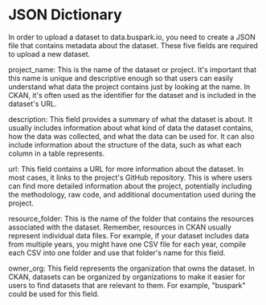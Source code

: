 # JSON Dictionary

In order to upload a dataset to data.buspark.io, you need to create a JSON file that contains metadata about the dataset. These five fields are required to upload a new dataset.

  

project_name: This is the name of the dataset or project. It's important that this name is unique and descriptive enough so that users can easily understand what data the project contains just by looking at the name. In CKAN, it's often used as the identifier for the dataset and is included in the dataset's URL.

  

description: This field provides a summary of what the dataset is about. It usually includes information about what kind of data the dataset contains, how the data was collected, and what the data can be used for. It can also include information about the structure of the data, such as what each column in a table represents.

  

url: This field contains a URL for more information about the dataset. In most cases, it links to the project's GitHub repository. This is where users can find more detailed information about the project, potentially including the methodology, raw code, and additional documentation used during the project.

  

resource_folder: This is the name of the folder that contains the resources associated with the dataset. Remember, resources in CKAN usually represent individual data files. For example, if your dataset includes data from multiple years, you might have one CSV file for each year, compile each CSV into one folder and use that folder's name for this field.

  

owner_org: This field represents the organization that owns the dataset. In CKAN, datasets can be organized by organizations to make it easier for users to find datasets that are relevant to them. For example, "buspark" could be used for this field.
